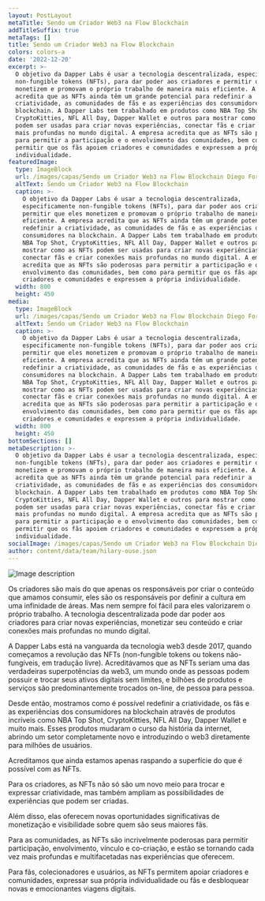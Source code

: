 ```yaml
---
layout: PostLayout
metaTitle: Sendo um Criador Web3 na Flow Blockchain
addTitleSuffix: true
metaTags: []
title: Sendo um Criador Web3 na Flow Blockchain
colors: colors-a
date: '2022-12-20'
excerpt: >-
  O objetivo da Dapper Labs é usar a tecnologia descentralizada, especificamente
  non-fungible tokens (NFTs), para dar poder aos criadores e permitir que eles
  monetizem e promovam o próprio trabalho de maneira mais eficiente. A empresa
  acredita que as NFTs ainda têm um grande potencial para redefinir a
  criatividade, as comunidades de fãs e as experiências dos consumidores na
  blockchain. A Dapper Labs tem trabalhado em produtos como NBA Top Shot,
  CryptoKitties, NFL All Day, Dapper Wallet e outros para mostrar como as NFTs
  podem ser usadas para criar novas experiências, conectar fãs e criar conexões
  mais profundas no mundo digital. A empresa acredita que as NFTs são poderosas
  para permitir a participação e o envolvimento das comunidades, bem como para
  permitir que os fãs apoiem criadores e comunidades e expressem a própria
  individualidade.
featuredImage:
  type: ImageBlock
  url: /images/capas/Sendo um Criador Web3 na Flow Blockchain Diego Fornalha.png
  altText: Sendo um Criador Web3 na Flow Blockchain
  caption: >-
    O objetivo da Dapper Labs é usar a tecnologia descentralizada,
    especificamente non-fungible tokens (NFTs), para dar poder aos criadores e
    permitir que eles monetizem e promovam o próprio trabalho de maneira mais
    eficiente. A empresa acredita que as NFTs ainda têm um grande potencial para
    redefinir a criatividade, as comunidades de fãs e as experiências dos
    consumidores na blockchain. A Dapper Labs tem trabalhado em produtos como
    NBA Top Shot, CryptoKitties, NFL All Day, Dapper Wallet e outros para
    mostrar como as NFTs podem ser usadas para criar novas experiências,
    conectar fãs e criar conexões mais profundas no mundo digital. A empresa
    acredita que as NFTs são poderosas para permitir a participação e o
    envolvimento das comunidades, bem como para permitir que os fãs apoiem
    criadores e comunidades e expressem a própria individualidade.
  width: 800
  height: 450
media:
  type: ImageBlock
  url: /images/capas/Sendo um Criador Web3 na Flow Blockchain Diego Fornalha.png
  altText: Sendo um Criador Web3 na Flow Blockchain
  caption: >-
    O objetivo da Dapper Labs é usar a tecnologia descentralizada,
    especificamente non-fungible tokens (NFTs), para dar poder aos criadores e
    permitir que eles monetizem e promovam o próprio trabalho de maneira mais
    eficiente. A empresa acredita que as NFTs ainda têm um grande potencial para
    redefinir a criatividade, as comunidades de fãs e as experiências dos
    consumidores na blockchain. A Dapper Labs tem trabalhado em produtos como
    NBA Top Shot, CryptoKitties, NFL All Day, Dapper Wallet e outros para
    mostrar como as NFTs podem ser usadas para criar novas experiências,
    conectar fãs e criar conexões mais profundas no mundo digital. A empresa
    acredita que as NFTs são poderosas para permitir a participação e o
    envolvimento das comunidades, bem como para permitir que os fãs apoiem
    criadores e comunidades e expressem a própria individualidade.
  width: 800
  height: 450
bottomSections: []
metaDescription: >-
  O objetivo da Dapper Labs é usar a tecnologia descentralizada, especificamente
  non-fungible tokens (NFTs), para dar poder aos criadores e permitir que eles
  monetizem e promovam o próprio trabalho de maneira mais eficiente. A empresa
  acredita que as NFTs ainda têm um grande potencial para redefinir a
  criatividade, as comunidades de fãs e as experiências dos consumidores na
  blockchain. A Dapper Labs tem trabalhado em produtos como NBA Top Shot,
  CryptoKitties, NFL All Day, Dapper Wallet e outros para mostrar como as NFTs
  podem ser usadas para criar novas experiências, conectar fãs e criar conexões
  mais profundas no mundo digital. A empresa acredita que as NFTs são poderosas
  para permitir a participação e o envolvimento das comunidades, bem como para
  permitir que os fãs apoiem criadores e comunidades e expressem a própria
  individualidade.
socialImage: /images/capas/Sendo um Criador Web3 na Flow Blockchain Diego Fornalha.png
author: content/data/team/hilary-ouse.json
---
```

![Image description](https://web3dev-forem-production.s3.amazonaws.com/uploads/articles/ue3ouyrh5n6127516rks.png)

Os criadores são mais do que apenas os responsáveis por criar o conteúdo que amamos consumir, eles são os responsáveis por definir a cultura em uma infinidade de áreas. Mas nem sempre foi fácil para eles valorizarem o próprio trabalho. A tecnologia descentralizada pode dar poder aos criadores para criar novas experiências, monetizar seu conteúdo e criar conexões mais profundas no mundo digital.

A Dapper Labs está na vanguarda da tecnologia web3 desde 2017, quando começamos a revolução das NFTs (non-fungible tokens ou tokens não-fungíveis, em tradução livre). Acreditávamos que as NFTs seriam uma das verdadeiras superpotências da web3, um mundo onde as pessoas podem possuir e trocar seus ativos digitais sem limites, e bilhões de produtos e serviços são predominantemente trocados on-line, de pessoa para pessoa.

Desde então, mostramos como é possível redefinir a criatividade, os fãs e as experiências dos consumidores na blockchain através de produtos incríveis como NBA Top Shot, CryptoKitties, NFL All Day, Dapper Wallet e muito mais. Esses produtos mudaram o curso da história da internet, abrindo um setor completamente novo e introduzindo o web3 diretamente para milhões de usuários.

Acreditamos que ainda estamos apenas raspando a superfície do que é possível com as NFTs.

Para os criadores, as NFTs não só são um novo meio para trocar e expressar criatividade, mas também ampliam as possibilidades de experiências que podem ser criadas.

Além disso, elas oferecem novas oportunidades significativas de monetização e visibilidade sobre quem são seus maiores fãs.

Para as comunidades, as NFTs são incrivelmente poderosas para permitir participação, envolvimento, vínculo e co-criação, e estão se tornando cada vez mais profundas e multifacetadas nas experiências que oferecem.

Para fãs, colecionadores e usuários, as NFTs permitem apoiar criadores e comunidades, expressar sua própria individualidade ou fãs e desbloquear novas e emocionantes viagens digitais.
